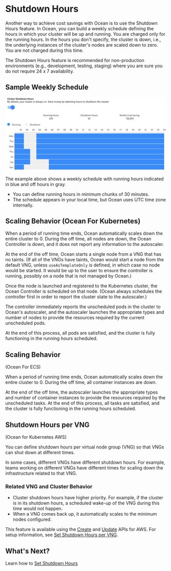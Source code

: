 # Shutdown Hours

Another way to achieve cost savings with Ocean is to use the Shutdown Hours feature. In Ocean, you can build a weekly schedule defining the hours in which your cluster will be up and running. You are charged only for the running hours. In the hours you don't specify, the cluster is down, i.e., the underlying instances of the cluster's nodes are scaled down to zero. You are not charged during this time.

The Shutdown Hours feature is recommended for non-production environments (e.g., development, testing, staging) where you are sure you do not require 24 x 7 availability.

## Sample Weekly Schedule

<img src="/ocean/_media/features-running-hours-00.png" />

The example above shows a weekly schedule with running hours indicated in blue and off hours in gray.

- You can define running hours in minimum chunks of 30 minutes.
- The schedule appears in your local time, but Ocean uses UTC time zone internally.

## Scaling Behavior (Ocean For Kubernetes)

When a period of running time ends, Ocean automatically scales down the entire cluster to 0. During the off time, all nodes are down, the Ocean Controller is down, and it does not report any information to the autoscaler.

At the end of the off time, Ocean starts a single node from a VNG that has no taints. (If all of the VNGs have taints, Ocean would start a node from the default VNG, unless `useAsTemplateOnly` is defined, in which case no node would be started. It would be up to the user to ensure the controller is running, possibly on a node that is not managed by Ocean.)

Once the node is launched and registered to the Kubernetes cluster, the Ocean Controller is scheduled on that node. (Ocean always schedules the controller first in order to report the cluster state to the autoscaler.)

The controller immediately reports the unscheduled pods in the cluster to Ocean's autoscaler, and the autoscaler launches the appropriate types and number of nodes to provide the resources required by the current unscheduled pods.

At the end of this process, all pods are satisfied, and the cluster is fully functioning in the running hours scheduled.

## Scaling Behavior

(Ocean For ECS)

When a period of running time ends, Ocean automatically scales down the entire cluster to 0. During the off time, all container instances are down.

At the end of the off time, the autoscaler launches the appropriate types and number of container instances to provide the resources required by the unscheduled tasks. At the end of this process, all tasks are satisfied, and the cluster is fully functioning in the running hours scheduled.

## Shutdown Hours per VNG

(Ocean for Kubernetes AWS)

You can define shutdown hours per virtual node group (VNG) so that VNGs can shut down at different times.

In some cases, different VNGs have different shutdown hours. For example, teams working on different VNGs have different times for scaling down the infrastructure related to that VNG.

### Related VNG and Cluster Behavior
- Cluster shutdown hours have higher priority. For example, if the cluster is in its shutdown hours, a scheduled wake-up of the VNG during this time would not happen.
- When a VNG comes back up, it automatically scales to the minimum nodes configured.

This feature is available using the [Create](https://docs.spot.io/api/#operation/OceanAWSLaunchSpecCreate) and [Update](https://docs.spot.io/api/#operation/OceanAWSLaunchSpecUpdate) APIs for AWS. For setup  information, see [Set Shutdown Hours per VNG](ocean/tutorials/set-running-hours?id=set-shutdown-hours-per-vng).

## What's Next?

Learn how to [Set Shutdown Hours](ocean/tutorials/set-running-hours)
